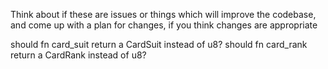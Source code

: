 Think about if these are issues or things which will improve the codebase, and
come up with a plan for changes, if you think changes are appropriate

should fn card_suit return a CardSuit instead of u8?
should fn card_rank return a CardRank instead of u8?


